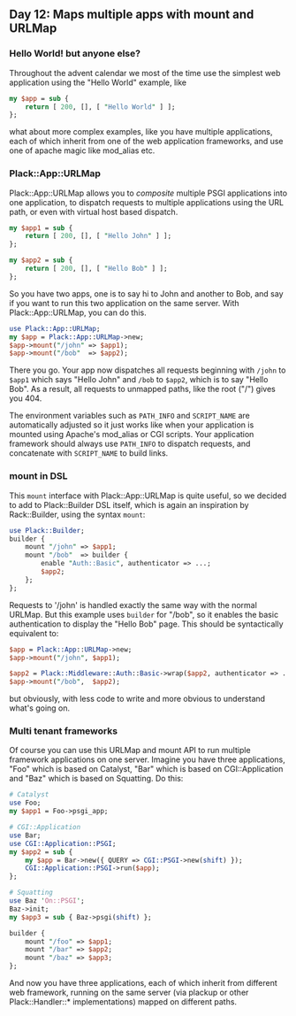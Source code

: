 ## Day 12: Maps multiple apps with mount and URLMap

### Hello World! but anyone else?

Throughout the advent calendar we most of the time use the simplest web application using the "Hello World" example, like

```perl
my $app = sub {
    return [ 200, [], [ "Hello World" ] ];
};
```

what about more complex examples, like you have multiple applications, each of which inherit from one of the web application frameworks, and use one of apache magic like mod_alias etc.

### Plack::App::URLMap

Plack::App::URLMap allows you to *composite* multiple PSGI applications into one application, to dispatch requests to multiple applications using the URL path, or even with virtual host based dispatch.

```perl
my $app1 = sub {
    return [ 200, [], [ "Hello John" ] ];
};

my $app2 = sub {
    return [ 200, [], [ "Hello Bob" ] ];
};
```

So you have two apps, one is to say hi to John and another to Bob, and say if you want to run this two application on the same server. With Plack::App::URLMap, you can do this.

```perl
use Plack::App::URLMap;
my $app = Plack::App::URLMap->new;
$app->mount("/john" => $app1);
$app->mount("/bob"  => $app2);
```

There you go. Your app now dispatches all requests beginning with `/john` to `$app1` which says "Hello John" and `/bob` to `$app2`, which is to say "Hello Bob". As a result, all requests to unmapped paths, like the root ("/") gives you 404.

The environment variables such as `PATH_INFO` and `SCRIPT_NAME` are automatically adjusted so it just works like when your application is mounted using Apache's mod_alias or CGI scripts. Your application framework should always use `PATH_INFO` to dispatch requests, and concatenate with `SCRIPT_NAME` to build links.

### mount in DSL

This `mount` interface with Plack::App::URLMap is quite useful, so we decided to add to Plack::Builder DSL itself, which is again an inspiration by Rack::Builder, using the syntax `mount`:

```perl
use Plack::Builder;
builder {
    mount "/john" => $app1;
    mount "/bob"  => builder {
        enable "Auth::Basic", authenticator => ...;
        $app2;
    };
};
```

Requests to '/john' is handled exactly the same way with the normal URLMap. But this example uses `builder` for "/bob", so it enables the basic authentication to display the "Hello Bob" page. This should be syntactically equivalent to:

```perl
$app = Plack::App::URLMap->new;
$app->mount("/john", $app1);

$app2 = Plack::Middleware::Auth::Basic->wrap($app2, authenticator => ...);
$app->mount("/bob",  $app2);
```

but obviously, with less code to write and more obvious to understand what's going on.

### Multi tenant frameworks

Of course you can use this URLMap and mount API to run multiple framework applications on one server. Imagine you have three applications, "Foo" which is based on Catalyst, "Bar" which is based on CGI::Application and "Baz" which is based on Squatting. Do this:

```perl
# Catalyst
use Foo;
my $app1 = Foo->psgi_app;

# CGI::Application
use Bar;
use CGI::Application::PSGI;
my $app2 = sub {
    my $app = Bar->new({ QUERY => CGI::PSGI->new(shift) });
    CGI::Application::PSGI->run($app);
};

# Squatting
use Baz 'On::PSGI';
Baz->init;
my $app3 = sub { Baz->psgi(shift) };

builder {
    mount "/foo" => $app1;
    mount "/bar" => $app2;
    mount "/baz" => $app3;
};
```

And now you have three applications, each of which inherit from different web framework, running on the same server (via plackup or other Plack::Handler::* implementations) mapped on different paths.
